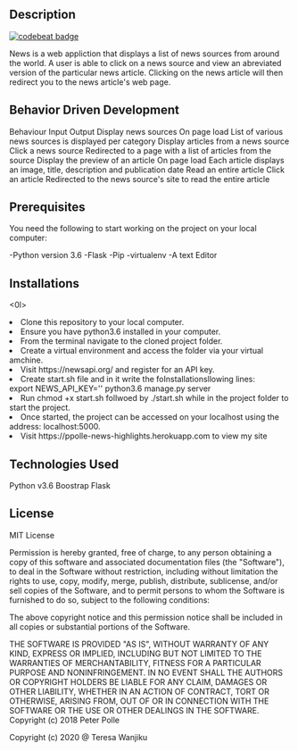 ## Description
[![codebeat badge](https://codebeat.co/badges/a4071666-790b-4585-a28f-98021938220f)](https://codebeat.co/projects/github-com-rosa1-maker-the-news-dev)

<p>News  is a web appliction that displays a list of news sources from around the world. A user is able to click on a news source and view an abreviated version of the particular news article. Clicking on the news article will then redirect you to the news article's web page.</p>

## Behavior Driven Development
Behaviour	Input	Output
Display news sources	On page load	List of various news sources is displayed per category
Display articles from a news source	Click a news source	Redirected to a page with a list of articles from the source
Display the preview of an article	On page load	Each article displays an image, title, description and publication date
Read an entire article	Click an article	Redirected to the news source's site to read the entire article


## Prerequisites
<p>You need the following to start working on the project on your local computer:</p>
-Python version 3.6
-Flask
-Pip
-virtualenv
-A text  Editor

## Installations
<0l>
<li>Clone this repository to your local computer.</l>
<li>Ensure you have python3.6 installed in your computer.</li>
<li>From the terminal navigate to the cloned project folder.</li>
<li>Create a virtual environment and access the folder via your virtual amchine.</li>
<li>Visit https://newsapi.org/ and register for an API key.</li>
<li>Create start.sh file and in it write the foInstallationsllowing lines:</li>
 export NEWS_API_KEY='<Your-Api-Key>'
 python3.6 manage.py server
<li>Run chmod +x start.sh follwoed by ./start.sh while in the project folder to start the project.</li>
<li>Once started, the project can be accessed on your localhost using the address: localhost:5000.</li>
<li>Visit https://ppolle-news-highlights.herokuapp.com to view my site</li>
 </ol>

## Technologies Used
Python v3.6
Boostrap
Flask


## License

MIT License


Permission is hereby granted, free of charge, to any person obtaining a copy of this software and associated documentation files (the "Software"), to deal in the Software without restriction, including without limitation the rights to use, copy, modify, merge, publish, distribute, sublicense, and/or sell copies of the Software, and to permit persons to whom the Software is furnished to do so, subject to the following conditions:

The above copyright notice and this permission notice shall be included in all copies or substantial portions of the Software.

THE SOFTWARE IS PROVIDED "AS IS", WITHOUT WARRANTY OF ANY KIND, EXPRESS OR IMPLIED, INCLUDING BUT NOT LIMITED TO THE WARRANTIES OF MERCHANTABILITY, FITNESS FOR A PARTICULAR PURPOSE AND NONINFRINGEMENT. IN NO EVENT SHALL THE AUTHORS OR COPYRIGHT HOLDERS BE LIABLE FOR ANY CLAIM, DAMAGES OR OTHER LIABILITY, WHETHER IN AN ACTION OF CONTRACT, TORT OR OTHERWISE, ARISING FROM, OUT OF OR IN CONNECTION WITH THE SOFTWARE OR THE USE OR OTHER DEALINGS IN THE SOFTWARE. Copyright (c) 2018 Peter Polle

Copyright (c) 2020 @ Teresa Wanjiku
